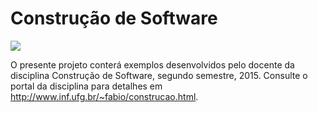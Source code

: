# Construção de Software
[<img src="https://api.travis-ci.org/kyriosdata/construcao.svg?branch=master">](https://travis-ci.org/kyriosdata/construcao)

O presente projeto conterá exemplos desenvolvidos pelo docente da disciplina Construção de Software, segundo semestre, 2015. Consulte o portal da disciplina para detalhes em http://www.inf.ufg.br/~fabio/construcao.html. 
